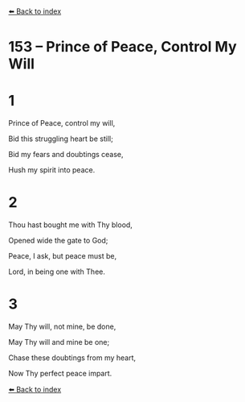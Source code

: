 [⬅️ Back to index](../README.md)

# 153 – Prince of Peace, Control My Will





# 1

Prince of Peace, control my will,

Bid this struggling heart be still;

Bid my fears and doubtings cease,

Hush my spirit into peace.



# 2

Thou hast bought me with Thy blood,

Opened wide the gate to God;

Peace, I ask, but peace must be,

Lord, in being one with Thee.



# 3

May Thy will, not mine, be done,

May Thy will and mine be one;

Chase these doubtings from my heart,

Now Thy perfect peace impart.

[⬅️ Back to index](../README.md)
